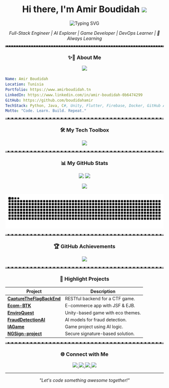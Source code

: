 
<h1 align="center">
  Hi there, I'm Amir Boudidah <img src="https://media.giphy.com/media/hvRJCLFzcasrR4ia7z/giphy.gif" width="30px"/>
</h1>

<p align="center">
  <img src="https://readme-typing-svg.demolab.com?font=Fira+Code&size=24&duration=3000&pause=1000&color=00F7FF&center=true&vCenter=true&width=450&lines=Hi+I'm+Amir+Boudidah;Software+Engineer+%7C+Unity+%26+Flutter+Dev;DevOps+%7C+Cloud+Explorer;Creative+Problem+Solver" alt="Typing SVG" />
</p>

<p align="center">
  <em>Full-Stack Engineer | AI Explorer | Game Developer | DevOps Learner | 🚀 Always Learning</em>
</p>

<hr style="border-top: 4px dotted #999; animation: pulse 2s infinite alternate;" />

<h3 align="center">✨🚀 About Me</h3>

<p align="center">
  <img src="https://readme-typing-svg.demolab.com?font=Roboto+Mono&size=18&duration=4000&pause=1000&color=F59E0B&center=true&vCenter=true&width=600&lines=Backend+Engineer+with+a+love+for+automation;Unity+Game+Developer+and+Flutter+Mobile+App+Builder;Building+cool+things+since+day+one..." />
</p>

```yaml
Name: Amir Boudidah
Location: Tunisia
Portfolio: https://www.amirboudidah.tn
LinkedIn: https://www.linkedin.com/in/amir-boudidah-0b6474299
GitHub: https://github.com/boudidahamir
TechStack: Python, Java, C#, Unity, Flutter, Firebase, Docker, GitHub Actions
Motto: "Code. Learn. Build. Repeat."
```

<hr style="border-top: 4px dashed #bbb; animation: pulse 1.5s infinite alternate;" />

<h3 align="center">🛠️ My Tech Toolbox</h3>

<p align="center">
  <img src="https://skillicons.dev/icons?i=python,java,cs,flutter,unity,javascript,docker,firebase,git" />
</p>

<hr style="border-top: 4px dashed #bbb;" />

<h3 align="center">📊 My GitHub Stats</h3>

<p align="center">
  <img src="https://github-readme-stats.vercel.app/api?username=boudidahamir&show_icons=true&theme=tokyonight&hide_border=true" width="48%" />
  <img src="https://github-readme-streak-stats.herokuapp.com?user=boudidahamir&theme=tokyonight&hide_border=true" width="48%" />
</p>

<p align="center">
  <img src="https://github-readme-activity-graph.vercel.app/graph?username=boudidahamir&theme=react-dark&hide_border=true" />
</p>

<p align="center">
  <img src="https://github.com/boudidahamir/boudidahamir/blob/output/github-contribution-grid-snake.svg" />
</p>

<hr style="border-top: 4px dashed #bbb;" />

<h3 align="center">🏆 GitHub Achievements</h3>

<p align="center">
  <img src="https://github-profile-trophy.vercel.app/?username=boudidahamir&theme=gruvbox&no-frame=true&row=1&column=7" />
</p>

<hr style="border-top: 4px dashed #bbb;" />

<h3 align="center">💼 Highlight Projects</h3>

| Project | Description |
|--------|-------------|
| [**CaptureTheFlagBackEnd**](https://github.com/boudidahamir/CaptureTheFlagBackEnd) | RESTful backend for a CTF game. |
| [**Ecom-BTK**](https://github.com/boudidahamir/Ecom-BTK) | E-commerce app with JSF & EJB. |
| [**EnviroQuest**](https://github.com/boudidahamir/EnviroQuest) | Unity-based game with eco themes. |
| [**FraudDetectionAI**](https://github.com/boudidahamir/FraudDetectionAI) | AI models for fraud detection. |
| [**IAGame**](https://github.com/boudidahamir/IAGame) | Game project using AI logic. |
| [**NGSign-project**](https://github.com/boudidahamir/NGSign-project) | Secure signature-based solution. |

<hr style="border-top: 4px dashed #bbb;" />

<h3 align="center">🌐 Connect with Me</h3>

<p align="center">
  <a href="https://www.amirboudidah.tn" target="_blank">
    <img src="https://img.shields.io/badge/Portfolio-amirboudidah.tn-black?style=for-the-badge&logo=firefox&logoColor=white"/>
  </a>
  <a href="https://www.linkedin.com/in/amir-boudidah-0b6474299" target="_blank">
    <img src="https://img.shields.io/badge/LinkedIn-Amir_Boudidah-0077B5?style=for-the-badge&logo=linkedin&logoColor=white"/>
  </a>
  <a href="mailto:amirboudiah@gmail.com">
    <img src="https://img.shields.io/badge/Gmail-amirboudiah@gmail.com-D14836?style=for-the-badge&logo=gmail&logoColor=white"/>
  </a>
  <a href="https://github.com/boudidahamir" target="_blank">
    <img src="https://img.shields.io/badge/GitHub-boudidahamir-181717?style=for-the-badge&logo=github"/>
  </a>
</p>

---

<p align="center"><em>"Let's code something awesome together!"</em></p>
